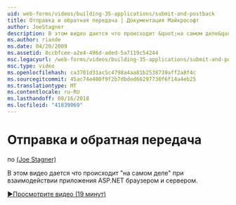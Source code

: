 ```yaml
---
uid: web-forms/videos/building-35-applications/submit-and-postback
title: Отправка и обратная передача | Документация Майкрософт
author: JoeStagner
description: В этом видео дается что происходит &quot;на самом деле&quot; при взаимодействии приложения ASP.NET браузером и сервером.
ms.author: riande
ms.date: 04/20/2009
ms.assetid: 8ccbfcee-a2e4-496d-aded-5a7119c54244
msc.legacyurl: /web-forms/videos/building-35-applications/submit-and-postback
msc.type: video
ms.openlocfilehash: ca3701d31ac5c4798a4aa81b2538739aff2a8f4c
ms.sourcegitcommit: 45ac74e400f9f2b7dbded66297730f6f14a4eb25
ms.translationtype: MT
ms.contentlocale: ru-RU
ms.lasthandoff: 08/16/2018
ms.locfileid: "41839069"
---
```

<a name="submit-and-postback"></a>Отправка и обратная передача
====================
по [(Joe Stagner)](https://github.com/JoeStagner)

В этом видео дается что происходит &quot;на самом деле&quot; при взаимодействии приложения ASP.NET браузером и сервером.

[&#9654;Просмотрите видео (19 минут)](https://channel9.msdn.com/Blogs/ASP-NET-Site-Videos/submit-and-postback)
